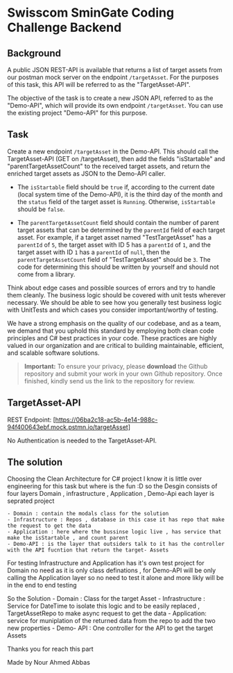 # Swisscom SminGate Coding Challenge Backend

## Background
A public JSON REST-API is available that returns a list of target assets from our postman mock server on the endpoint ```/targetAsset```. For the purposes of this task, this API will be referred to as the "TargetAsset-API".

The objective of the task is to create a new JSON API, referred to as the "Demo-API", which will provide its own endpoint ```/targetAsset```. You can use the existing project "Demo-API" for this purpose.

## Task
Create a new endpoint ```/targetAsset``` in the Demo-API. This should call the TargetAsset-API (GET on /targetAsset), then add the fields "isStartable" and "parentTargetAssetCount" to the received target assets, and return the enriched target assets as JSON to the Demo-API caller.

- The ```isStartable``` field should be ```true```&nbsp;if, according to the current date (local system time of the Demo-API), it is the third day of the month and the ```status``` field of the target asset is ```Running```. Otherwise, ```isStartable``` should be ```false```.

- The ```parentTargetAssetCount``` field should contain the number of parent target assets that can be determined by the ```parentId``` field of each target asset. For example, if a target asset named "TestTargetAsset" has a ```parentId``` of ```5```, the target asset with ID 5 has a ```parentId``` of ```1```, and the target asset with ID ```1``` has a ```parentId``` of ```null```, then the ```parentTargetAssetCount``` field of "TestTargetAsset" should be ```3```. The code for determining this should be written by yourself and should not come from a library.

Think about edge cases and possible sources of errors and try to handle them cleanly. The business logic should be covered with unit tests wherever necessary. We should be able to see how you generally test business logic with UnitTests and which cases you consider important/worthy of testing.

We have a strong emphasis on the quality of our codebase, and as a team, we demand that you uphold this standard by employing both clean code principles and C# best practices in your code. These practices are highly valued in our organization and are critical to building maintainable, efficient, and scalable software solutions.

> **Important:** To ensure your privacy, please **download** the Github repository and submit your work in your own Github repository. Once finished, kindly send us the link to the repository for review.

## TargetAsset-API
REST Endpoint:&nbsp;[https://06ba2c18-ac5b-4e14-988c-94f400643ebf.mock.pstmn.io/targetAsset]

No Authentication is needed to the TargetAsset-API.


## The solution 

Choosing the Clean Architecture for C# project I know it is little over engineering for this task but where is the fun :D
so the Desgin consists of four layers Domain , infrastructure , Application , Demo-Api each layer is seprated project

	- Domain : contain the modals class for the solution
	- Infrastructure : Repos , database in this case it has repo that make the request to get the data 
	- Application : here where the bussinse logic live , has service that make the isStartable , and count parent 
	- Demo-API : is the layer that outsiders talk to it has the controller with the API fucntion that return the target- Assets 

For testing Infrastructure and Application has it's own test project 
for Domain no need as it is only class definations , for Demo-API will be only calling the Application layer so no need to test it alone and more likly will be in the end to end testing 

So the Solution 
	- Domain : Class for the target Asset
	- Infrastructure : Service for DateTime to isolate this logic and to be easily replaced , TargetAssetRepo to make async request to get the data 
	- Application: service for muniplation of the returned data from the repo to add the two new properties 
	- Demo- API : One controller for the API to get the target Assets 

Thanks you for reach this part 

Made by Nour Ahmed Abbas 
